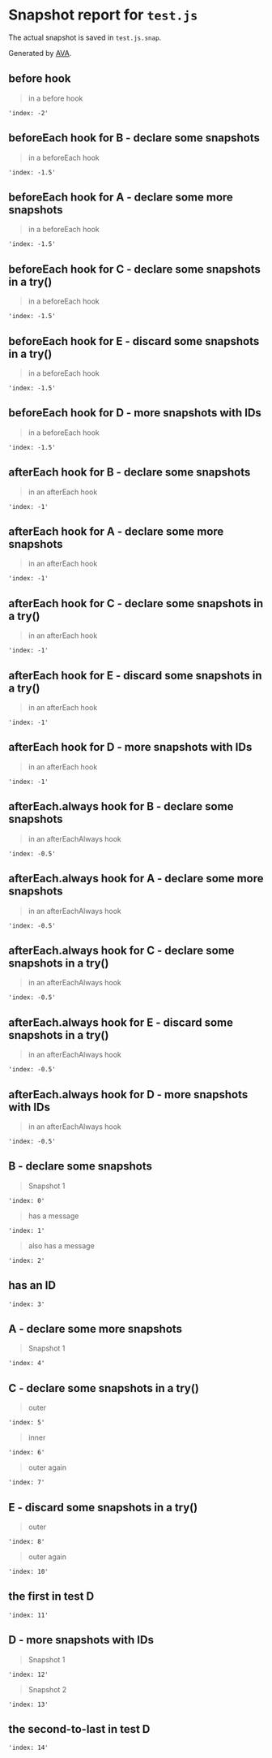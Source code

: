 # Snapshot report for `test.js`

The actual snapshot is saved in `test.js.snap`.

Generated by [AVA](https://avajs.dev).

## before hook

> in a before hook

    'index: -2'

## beforeEach hook for B - declare some snapshots

> in a beforeEach hook

    'index: -1.5'

## beforeEach hook for A - declare some more snapshots

> in a beforeEach hook

    'index: -1.5'

## beforeEach hook for C - declare some snapshots in a try()

> in a beforeEach hook

    'index: -1.5'

## beforeEach hook for E - discard some snapshots in a try()

> in a beforeEach hook

    'index: -1.5'

## beforeEach hook for D - more snapshots with IDs

> in a beforeEach hook

    'index: -1.5'

## afterEach hook for B - declare some snapshots

> in an afterEach hook

    'index: -1'

## afterEach hook for A - declare some more snapshots

> in an afterEach hook

    'index: -1'

## afterEach hook for C - declare some snapshots in a try()

> in an afterEach hook

    'index: -1'

## afterEach hook for E - discard some snapshots in a try()

> in an afterEach hook

    'index: -1'

## afterEach hook for D - more snapshots with IDs

> in an afterEach hook

    'index: -1'

## afterEach.always hook for B - declare some snapshots

> in an afterEachAlways hook

    'index: -0.5'

## afterEach.always hook for A - declare some more snapshots

> in an afterEachAlways hook

    'index: -0.5'

## afterEach.always hook for C - declare some snapshots in a try()

> in an afterEachAlways hook

    'index: -0.5'

## afterEach.always hook for E - discard some snapshots in a try()

> in an afterEachAlways hook

    'index: -0.5'

## afterEach.always hook for D - more snapshots with IDs

> in an afterEachAlways hook

    'index: -0.5'

## B - declare some snapshots

> Snapshot 1

    'index: 0'

> has a message

    'index: 1'

> also has a message

    'index: 2'

## has an ID

    'index: 3'

## A - declare some more snapshots

> Snapshot 1

    'index: 4'

## C - declare some snapshots in a try()

> outer

    'index: 5'

> inner

    'index: 6'

> outer again

    'index: 7'

## E - discard some snapshots in a try()

> outer

    'index: 8'

> outer again

    'index: 10'

## the first in test D

    'index: 11'

## D - more snapshots with IDs

> Snapshot 1

    'index: 12'

> Snapshot 2

    'index: 13'

## the second-to-last in test D

    'index: 14'
